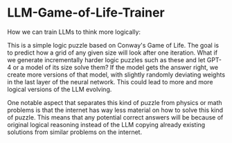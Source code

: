 # LLM-Game-of-Life-Trainer
How we can train LLMs to think more logically:

This is a simple logic puzzle based on Conway's Game of Life. The goal is to predict how a grid of any given size will look after one iteration. What if we generate incrementally harder logic puzzles such as these and let GPT-4 or a model of its size solve them? If the model gets the answer right, we create more versions of that model, with slightly randomly deviating weights in the last layer of the neural network. This could lead to more and more logical versions of the LLM evolving.

One notable aspect that separates this kind of puzzle from physics or math problems is that the internet has way less material on how to solve this kind of puzzle. This means that any potential correct answers will be because of original logical reasoning instead of the LLM copying already existing solutions from similar problems on the internet.
